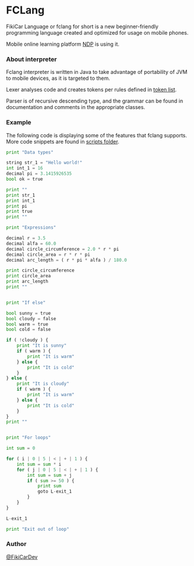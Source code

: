 # FCLang
FikiCar Language or fclang for short is a new beginner-friendly
programming language created and optimized for usage
on mobile phones.

Mobile online learning platform [NDP](https://github.com/FikiCarDev/ndp) 
is using it.

### About interpreter
Fclang interpreter is written in Java to take advantage of portability
of JVM to mobile devices, as it is targeted to them.

Lexer analyses code and creates tokens per rules defined in 
[token list](https://github.com/FikiCarDev/fclang/blob/master/info/tokensList.txt).

Parser is of recursive descending type, and the grammar can be found in
documentation and comments in the appropriate classes.

### Example
The following code is displaying some of the features that fclang supports.
More code snippets are found in [scripts folder](https://github.com/FikiCarDev/fclang/tree/master/scripts).

```py
print "Data types"

string str_1 = "Hello world!"
int int_1 = 16
decimal pi = 3.1415926535
bool ok = true

print ""
print str_1
print int_1
print pi
print true
print ""

print "Expressions"

decimal r = 3.5
decimal alfa = 60.0
decimal circle_circumference = 2.0 * r * pi
decimal circle_area = r * r * pi
decimal arc_length = ( r * pi * alfa ) / 180.0

print circle_circumference
print circle_area
print arc_length
print ""


print "If else"

bool sunny = true
bool cloudy = false
bool warm = true
bool cold = false

if ( !cloudy ) {
    print "It is sunny"
    if ( warm ) {
        print "It is warm"
    } else {
        print "It is cold"
    }
} else {
    print "It is cloudy"
    if ( warm ) {
        print "It is warm"
    } else {
        print "It is cold"
    }
}
print ""


print "For loops"

int sum = 0

for ( i | 0 | 5 | < | + | 1 ) {
    int sum = sum * i
    for ( j | 0 | 5 | < | + | 1 ) {
        int sum = sum + j
        if ( sum >= 50 ) {
            print sum
            goto L-exit_1
        }
    }
}

L-exit_1

print "Exit out of loop"
```

### Author

[@FikiCarDev](https://github.com/FikiCarDev)
